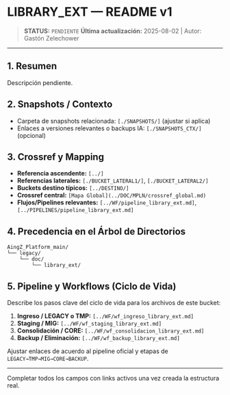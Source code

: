 # LIBRARY_EXT — README v1

> **STATUS:** `PENDIENTE`
> **Última actualización:** 2025-08-02 | Autor: Gastón Zelechower

---

## 1. Resumen
Descripción pendiente.

## 2. Snapshots / Contexto
- Carpeta de snapshots relacionada: `[./SNAPSHOTS/]` (ajustar si aplica)
- Enlaces a versiones relevantes o backups IA: `[./SNAPSHOTS_CTX/]` (opcional)

## 3. Crossref y Mapping
- **Referencia ascendente:** `[../]`
- **Referencias laterales:** `[./BUCKET_LATERAL1/]`, `[./BUCKET_LATERAL2/]`
- **Buckets destino típicos:** `[../DESTINO/]`
- **Crossref central:** `[Mapa Global](../DOC/MPLN/crossref_global.md)`
- **Flujos/Pipelines relevantes:** `[../WF/pipeline_library_ext.md]`, `[../PIPELINES/pipeline_library_ext.md]`

## 4. Precedencia en el Árbol de Directorios
```text
AingZ_Platform_main/
└── legacy/
    └── doc/
        └── library_ext/
```

## 5. Pipeline y Workflows (Ciclo de Vida)
Describe los pasos clave del ciclo de vida para los archivos de este bucket:
1. **Ingreso / LEGACY o TMP:** `[../WF/wf_ingreso_library_ext.md]`
2. **Staging / MIG:** `[../WF/wf_staging_library_ext.md]`
3. **Consolidación / CORE:** `[../WF/wf_consolidacion_library_ext.md]`
4. **Backup / Eliminación:** `[../WF/wf_backup_library_ext.md]`

Ajustar enlaces de acuerdo al pipeline oficial y etapas de `LEGACY→TMP→MIG→CORE→BACKUP`.

---

Completar todos los campos con links activos una vez creada la estructura real.

